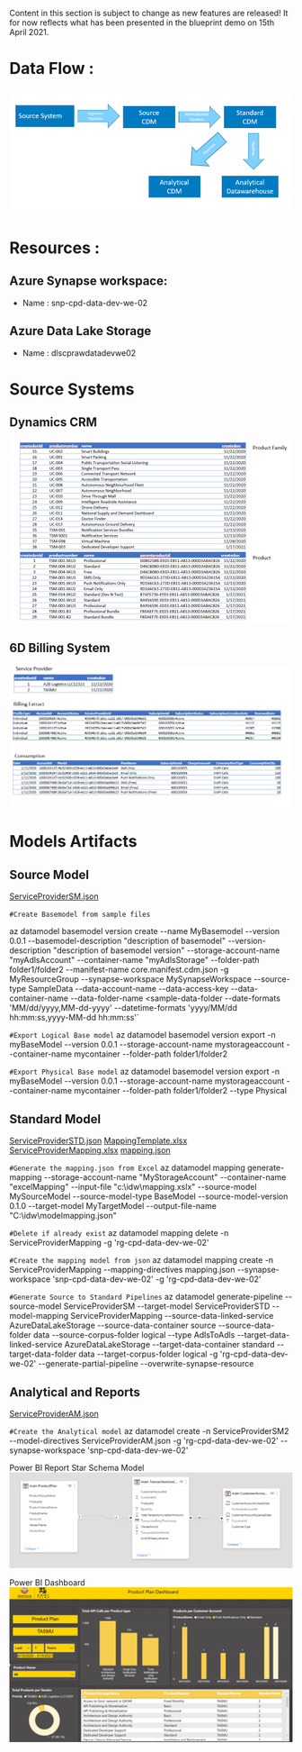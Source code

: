 Content in this section is subject to change as new features are released!
It for now reflects what has been presented in the blueprint demo on 15th April 2021.

# Data Flow :
![image.png](/.attachments/image-2cdf3089-d810-4069-876c-cd190d51ecfa.png)

# Resources : 
## Azure Synapse workspace: 
- Name : snp-cpd-data-dev-we-02

## Azure Data Lake Storage
- Name : dlscprawdatadevwe02

# Source Systems
## Dynamics CRM
![source1.PNG](/.attachments/source1-7b9171da-5322-458f-88f1-76ebf7246fc3.PNG)
## 6D Billing System
![source2.PNG](/.attachments/source2-fbe74894-49fc-4c9c-a8ac-c8e83a50e846.PNG)


# Models Artifacts
## Source Model

[ServiceProviderSM.json](/.attachments/ServiceProviderSM-2bdaa2b7-3431-4c35-b36d-f8e4bc05811a.json)

`#Create Basemodel from sample files`

az datamodel basemodel version create
    --name MyBasemodel
    --version 0.0.1
    --basemodel-description "description of basemodel"
    --version-description "description of basemodel version"
    --storage-account-name "myAdlsAccount"
    --container-name "myAdlsStorage"
    --folder-path folder1/folder2
    --manifest-name core.manifest.cdm.json
    -g MyResourceGroup
    --synapse-workspace MySynapseWorkspace
    --source-type SampleData
    --data-account-name <sample-data-account-name>
    --data-access-key <sample-data-access-key>
    --data-container-name <sample-data-container>
    --data-folder-name <sample-data-folder
    --date-formats 'MM/dd/yyyy,MM-dd-yyyy' --datetime-formats 'yyyy/MM/dd hh:mm:ss,yyyy-MM-dd hh:mm:ss'`

`#Export Logical Base model`
az datamodel basemodel version export -n myBaseModel
                                      --version 0.0.1
                                      --storage-account-name mystorageaccount
                                      --container-name mycontainer
                                      --folder-path folder1/folder2

`#Export Physical Base model`
az datamodel basemodel version export -n myBaseModel
                                      --version 0.0.1
                                      --storage-account-name mystorageaccount
                                      --container-name mycontainer
                                      --folder-path folder1/folder2
                                      --type Physical

## Standard Model

[ServiceProviderSTD.json](/.attachments/ServiceProviderSTD-77c550af-1de8-4702-a3ad-c01387b6f722.json)
[MappingTemplate.xlsx](/.attachments/MappingTemplate-ed547eb0-6d67-4aff-8b59-4e38e31cd67d.xlsx)
[ServiceProviderMapping.xlsx](/.attachments/ServiceProviderMapping-0c7d1275-8e57-4abe-a09f-9049fe4cd091.xlsx)
[mapping.json](/.attachments/mapping-88101908-854c-4d84-b0de-61bdcaf1765e.json)

`#Generate the mapping.json from Excel`
az datamodel mapping generate-mapping
    --storage-account-name "MyStorageAccount"
    --container-name "excelMapping"
    --input-file "c:\idw\mapping.xslx"
    --source-model MySourceModel
    --source-model-type BaseModel
    --source-model-version 0.1.0
    --target-model MyTargetModel
    --output-file-name "C:\idw\modelmapping.json"

`#Delete if already exist`
az datamodel mapping delete -n ServiceProviderMapping -g 'rg-cpd-data-dev-we-02'

`#Create the mapping model from json`
az datamodel mapping create
    -n ServiceProviderMapping
    --mapping-directives mapping.json
    --synapse-workspace 'snp-cpd-data-dev-we-02'
    -g 'rg-cpd-data-dev-we-02'

`#Generate Source to Standard Pipelines`
az datamodel generate-pipeline
    --source-model ServiceProviderSM
    --target-model ServiceProviderSTD
    --model-mapping ServiceProviderMapping
    --source-data-linked-service AzureDataLakeStorage
    --source-data-container source --source-data-folder data
    --source-corpus-folder logical --type AdlsToAdls
    --target-data-linked-service AzureDataLakeStorage
    --target-data-container standard
    --target-data-folder data
    --target-corpus-folder logical
    -g 'rg-cpd-data-dev-we-02'
    --generate-partial-pipeline
    --overwrite-synapse-resource


## Analytical and Reports
[ServiceProviderAM.json](/.attachments/ServiceProviderAM-33281371-5ba6-422b-bb2f-e608f3be79e0.json)

`#Create the Analytical model`
az datamodel create
    -n ServiceProviderSM2
    --model-directives ServiceProviderAM.json
    -g 'rg-cpd-data-dev-we-02'
    --synapse-workspace 'snp-cpd-data-dev-we-02'


Power BI Report Star Schema Model
![PBI2.PNG](/.attachments/PBI2-818b6764-4a36-4fa4-bd9d-1032c745ee5a.PNG)

Power BI Dashboard
![PBI1.PNG](/.attachments/PBI1-b54cb920-f49b-40a7-964f-4b4994c724a8.PNG)

